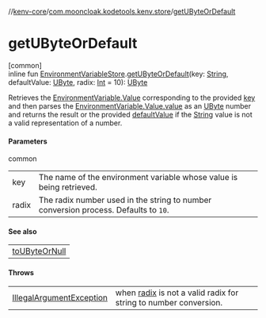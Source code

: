 //[kenv-core](../../index.md)/[com.mooncloak.kodetools.kenv.store](index.md)/[getUByteOrDefault](get-u-byte-or-default.md)

# getUByteOrDefault

[common]\
inline fun [EnvironmentVariableStore](-environment-variable-store/index.md).[getUByteOrDefault](get-u-byte-or-default.md)(key: [String](https://kotlinlang.org/api/core/kotlin-stdlib/kotlin/-string/index.html), defaultValue: [UByte](https://kotlinlang.org/api/core/kotlin-stdlib/kotlin/-u-byte/index.html), radix: [Int](https://kotlinlang.org/api/core/kotlin-stdlib/kotlin/-int/index.html) = 10): [UByte](https://kotlinlang.org/api/core/kotlin-stdlib/kotlin/-u-byte/index.html)

Retrieves the [EnvironmentVariable.Value](../com.mooncloak.kodetools.kenv/-environment-variable/-value/index.md) corresponding to the provided [key](get-u-byte-or-default.md) and then parses the [EnvironmentVariable.Value.value](https://kotlinlang.org/api/core/kotlin-stdlib/kotlin/-string/index.html) as an [UByte](https://kotlinlang.org/api/core/kotlin-stdlib/kotlin/-u-byte/index.html) number and returns the result or the provided [defaultValue](get-u-byte-or-default.md) if the [String](https://kotlinlang.org/api/core/kotlin-stdlib/kotlin/-string/index.html) value is not a valid representation of a number.

#### Parameters

common

| | |
|---|---|
| key | The name of the environment variable whose value is being retrieved. |
| radix | The radix number used in the string to number conversion process. Defaults to `10`. |

#### See also

| |
|---|
| [toUByteOrNull](https://kotlinlang.org/api/core/kotlin-stdlib/kotlin.text/index.html) |

#### Throws

| | |
|---|---|
| [IllegalArgumentException](https://kotlinlang.org/api/core/kotlin-stdlib/kotlin/-illegal-argument-exception/index.html) | when [radix](get-u-byte-or-default.md) is not a valid radix for string to number conversion. |
